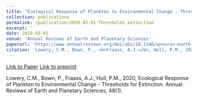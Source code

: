 ```yaml
---
title: "Ecological Response of Plankton to Environmental Change - Thresholds for Extinction"
collection: publications
permalink: /publication/2019-03-01-Thresholds_extinction
excerpt: ''
date: 2019-03-01
venue: 'Annual Reviews of Earth and Planetary Sciences'
paperurl: 'https://www.annualreviews.org/doi/abs/10.1146/annurev-earth-081619-052818'
citation: 'Lowery, C.M., Bown, P., <b>Fraass, A.J.</b>, Hull, P.M., 2020, Ecological Response of Plankton to Environmental Change - Thresholds for Extinction, <i>Annual Reviews of Earth and Planetary Sciences</i>, 48(1). DOI: https://doi.org/10.1146/annurev-earth-081619-052818'
---
```


[Link to Paper](https://www.annualreviews.org/doi/abs/10.1146/annurev-earth-081619-052818)
[Link to preprint](https://paleorxiv.org/mtner/)

Lowery, C.M., Bown, P., Fraass, A.J., Hull, P.M., 2020, Ecological Response of Plankton to Environmental Change - Thresholds for Extinction. Annual Reviews of Earth and Planetary Sciences, 48(1).
